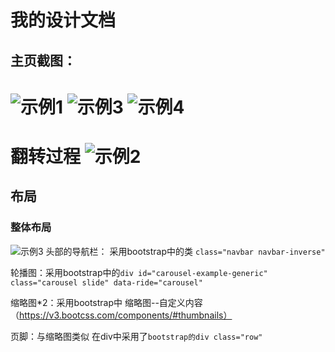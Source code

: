 我的设计文档
==========
## 主页截图：
![示例1](https://github.com/Kn1ghtZ/IMG/row/master/img/示例1.png)
![示例3](https://github.com/Kn1ghtZ/IMG/row/master/img/示例3.png)
![示例4](https://github.com/Kn1ghtZ/IMG/row/master/img/示例4.png)
==========
翻转过程
![示例2](https://github.com/Kn1ghtZ/IMG/row/master/img/示例2.png)
==========
## 布局 ##
### 整体布局
![示例3](https://github.com/Kn1ghtZ/IMG/row/master/img/整体布局.png)
头部的导航栏： 采用bootstrap中的类 `class="navbar navbar-inverse"`  

轮播图：采用bootstrap中的`div id="carousel-example-generic" class="carousel slide" data-ride="carousel"`  

缩略图*2：采用bootstrap中 缩略图--自定义内容 （https://v3.bootcss.com/components/#thumbnails）  

页脚：与缩略图类似 在div中采用了`bootstrap的div class="row"`

